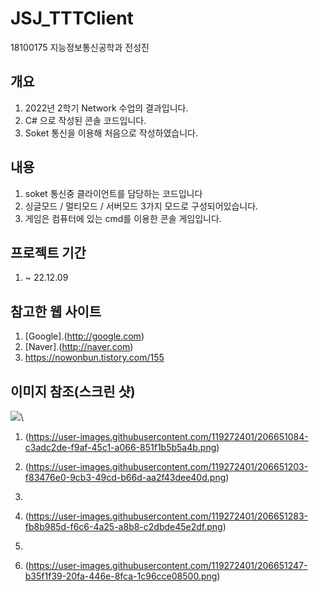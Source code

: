 # JSJ_TTTClient
18100175 지능정보통신공학과 전성진

## 개요
1. 2022년 2학기 Network 수업의 결과입니다.
1. C# 으로 작성된 콘솔 코드입니다.
1. Soket 통신을 이용해 처음으로 작성하였습니다.

## 내용
1. soket 통신중 클라이언트를 담당하는 코드입니다
1. 싱글모드 / 멀티모드 / 서버모드 3가지 모드로 구성되어있습니다.
1. 게임은 컴퓨터에 있는 cmd를 이용한 콘솔 게임입니다.

## 프로젝트 기간
1. ~ 22.12.09

## 참고한 웹 사이트
1. [Google].(http://google.com)
1. [Naver].(http://naver.com)
1. https://nowonbun.tistory.com/155

## 이미지 참조(스크린 샷)
<img src="https://imgs2.dab3games.com/tic-tac-toe-game.png"/>\
1. (https://user-images.githubusercontent.com/119272401/206651084-c3adc2de-f9af-45c1-a066-851f1b5b5a4b.png)

1. (https://user-images.githubusercontent.com/119272401/206651203-f83476e0-9cb3-49cd-b66d-aa2f43dee40d.png)
2. 
3. (https://user-images.githubusercontent.com/119272401/206651283-fb8b985d-f6c6-4a25-a8b8-c2dbde45e2df.png)
4. 
5. (https://user-images.githubusercontent.com/119272401/206651247-b35f1f39-20fa-446e-8fca-1c96cce08500.png)
